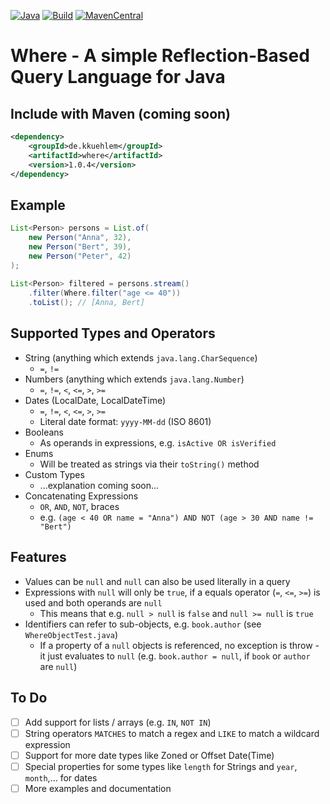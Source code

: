 [![Java](https://img.shields.io/badge/Java-%23ED8B00.svg?logo=openjdk&logoColor=white)](#)
[![Build](https://github.com/KKuehlem/Where/actions/workflows/maven.yml/badge.svg)](#)
[![MavenCentral](https://img.shields.io/maven-central/v/de.kkuehlem/where)](#)

# Where - A simple Reflection-Based Query Language for Java

## Include with Maven (coming soon)
```xml
<dependency>
    <groupId>de.kkuehlem</groupId>
    <artifactId>where</artifactId>
    <version>1.0.4</version>
</dependency>
```

## Example
```java
List<Person> persons = List.of(
    new Person("Anna", 32),
    new Person("Bert", 39),
    new Person("Peter", 42)
);
        
List<Person> filtered = persons.stream()
    .filter(Where.filter("age <= 40"))
    .toList(); // [Anna, Bert]
```

## Supported Types and Operators
* String (anything which extends `java.lang.CharSequence`)
    * `=`, `!=`
* Numbers (anything which extends `java.lang.Number`)
    * `=`, `!=`, `<`, `<=`, `>`, `>=`
* Dates (LocalDate, LocalDateTime)
    * `=`, `!=`, `<`, `<=`, `>`, `>=`
    * Literal date format: `yyyy-MM-dd` (ISO 8601)
* Booleans
    * As operands in expressions, e.g. `isActive OR isVerified`
* Enums
    * Will be treated as strings via their `toString()` method
* Custom Types
    * ...explanation coming soon...
* Concatenating Expressions
    * `OR`, `AND`, `NOT`, braces
    * e.g. `(age < 40 OR name = "Anna") AND NOT (age > 30 AND name != "Bert")`

## Features
* Values can be `null` and `null` can also be used literally in a query
* Expressions with `null` will only be `true`, if a equals operator (`=`, `<=`, `>=`) is used and both operands are `null`
    * This means that e.g. `null > null` is `false` and `null >= null` is `true`
* Identifiers can refer to sub-objects, e.g. `book.author` (see `WhereObjectTest.java`)
    * If a property of a `null` objects is referenced, no exception is throw - it just evaluates to `null` (e.g. `book.author = null`, if `book` or `author` are `null`)

## To Do
- [ ] Add support for lists / arrays (e.g. `IN`, `NOT IN`)
- [ ] String operators `MATCHES` to match a regex and `LIKE` to match a wildcard expression
- [ ] Support for more date types like Zoned or Offset Date(Time)
- [ ] Special properties for some types like `length` for Strings and `year`, `month`,... for dates
- [ ] More examples and documentation